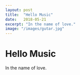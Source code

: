 ```yaml
---
layout: post
title:  "Hello Music"
date:   2018-05-21
excerpt: "In the name of love."
image: "/images/gutar.jpg"
---
```


# Hello Music

In the name of love.

